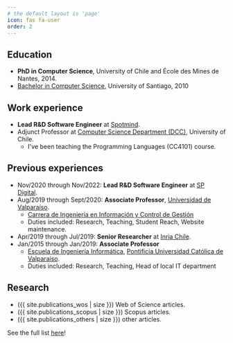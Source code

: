 ```yaml
---
# the default layout is 'page'
icon: fas fa-user
order: 2
---
```


## Education

- **PhD in Computer Science**, University of Chile and École des Mines de Nantes, 2014.
- [Bachelor in Computer Science](https://lcc.usach.cl/), University of Santiago, 2010

## Work experience

- **Lead R&D Software Engineer** at [Spotmind](https://www.spotmind.cl).
- Adjunct Professor at [Computer Science Department (DCC)](https://dcc.uchile.cl), University of Chile.
  - I've been teaching the Programming Languages (CC4101) course.

## Previous experiences

- Nov/2020 through Nov/2022: **Lead R&D Software Engineer** at [SP Digital](https://spdigital.cl).
- Aug/2019 through Sept/2020: **Associate Professor**, [Universidad de Valparaíso](http://www.uv.cl).
  - [Carrera de Ingeniería en Información y Control de Gestión](http://iicg.uv.cl)
  - Duties included: Research, Teaching, Student Reach, Website maintenance.
- Apr/2019 through Jul/2019: **Senior Researcher** at [Inria Chile](http://www.inria.cl).
- Jan/2015 through Jan/2019: **Associate Professor**
  - [Escuela de Ingeniería Informática](http://www.inf.ucv.cl), [Pontificia Universidad Católica de Valparaíso](http://www.pucv.cl).
  - Duties included: Research, Teaching, Head of local IT department

## Research

- ({{ site.publications_wos | size }}) Web of Science articles.
- ({{ site.publications_scopus | size }}) Scopus articles.
- ({{ site.publications_others | size }}) other articles.

See the full list [here](/publications)!




<!-- ### Talks
  <ul>{% for post in site.talks %}
    {% include archive-single-talk-cv.html %}
  {% endfor %}</ul>

### Teaching
  <ul>{% for post in site.teaching %}
    {% include archive-single-cv.html %}
  {% endfor %}</ul>

### Service and leadership
* Currently signed in to 43 different slack teams -->


